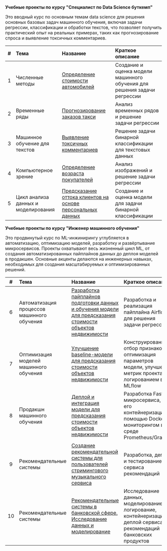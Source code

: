 **Учебные проекты по курсу "Специалист по Data Science буткемп"**

Это вводный курс по основным темам data science для решения основных базовых задач машинного обучения, включая задачи регрессии, классификации и обработки текстов, что позволяет получить практический опыт на реальных примерах, таких как прогнозирование спроса и выявление токсичных комментариев. 

| # | Тема | Название | Краткое описание |
|:----:|:-----------------------------------------|:-------------------------------|:-----------------------------------|
| 1 | Численные методы | [Определение стоимости автомобилей](./projects/01_Определение%20стоимости%20автомобилей/) | Создание и оценка модели машинного обучения для решения задачи регрессии |
| 2 | Временные ряды | [Прогнозирование заказов такси](./projects/02_Прогнозирование%20заказов%20такси/) | Анализ временных рядов и решение задачи регрессии |
| 3 | Машинное обучение для текстов | [Выявление токсичных комментариев](./projects/03_Выявление%20токсичных%20комментариев/) | Решение задачи бинарной классификации для текстовых данных |
| 4 | Компьютерное зрение | [Определение возраста покупателей](./projects/04_Определение%20возраста%20покупателей%20по%20фото/) | Анализ изображений и решение задачи регрессии |
| 5 | Цикл анализа данных и моделирования | [Предсказание оттока клиентов на основе персональных данных](./projects/05_Предсказание%20оттока%20клиентов/) | Создание и оценка модели для задачи бинарной классификации|

**Учебные проекты по курсу "Инженер машинного обучения"**

Это продвинутый курс по ML-инжинирингу углубляется в автоматизацию, оптимизацию моделей, разработку и развёртывание микросервисов. Проекты охватывают весь жизненный цикл ML, от создания автоматизированных пайплайнов данных до деплоя моделей в продакшен. Основные акценты делаются на инженерных навыках, необходимых для создания масштабируемых и оптимизированных решений.

| # | Тема | Название | Краткое описание |
|:----:|:-----------------------------------------|:-------------------------------|:-----------------------------------|
| 6 | Автоматизация процессов машинного обучения | [Разработка пайплайнов подготовки данных и обучения модели для предсказания стоимости объектов недвижимости](./projects/06_Разработка%20пайплайнов%20подготовки%20данных%20и%20обучения%20модели%20для%20предсказания%20стоимости%20объектов%20недвижимости/) | Разработка и реализация пайплайна Airflow для решения задачи регрессии |
| 7 | Оптимизация моделей машинного обучения | [Улучшение baseline-модели для предсказания стоимости объектов недвижимости](./projects/07_Улучшение%20baseline-модели%20для%20предсказания%20стоимости%20объектов%20недвижимости/) | Конструирование и отбор признаков, оптимизация параметров модели, улучшение метрик проекта с логированием в MLflow |
| 8 | Продакшн машинного обучения | [Деплой и интеграция модели для предсказания стоимости объектов недвижимости](./projects/08_Деплой%20и%20интеграция%20модели%20для%20предсказания%20стоимости%20объектов%20недвижимости/) | Разработка FastAPI микросервиса, и его контейнеризация с помощью Docker и мониторингом в среде Prometheus/Grafana |
| 9 | Рекомендательные системы | [Создание рекомендательной системы для пользователей стримингового музыкального сервиса](./projects/09_Создание%20рекомендательной%20системы%20для%20пользователей%20стримингового%20музыкального%20сервиса/) | Разработка, деплой и тестирование сервиса рекомендаций |
| 10 | Рекомендательные системы | [Рекомендательные системы в банковской сфере. Исследование данных и моделирование](./projects/10_Рекомендательные%20системы%20в%20банковской%20сфере.%20Исследование%20данных%20и%20моделирование/) | Исследование данных, моделирование, логирование, контейнеризация и деплой сервиса рекомендаций банковских продуктов |